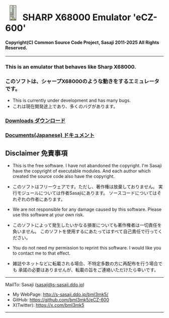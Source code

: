# ![icon](src/x68000_icon.png) SHARP X68000 Emulator 'eCZ-600'

#### Copyright(C) Common Source Code Project, Sasaji 2011-2025 All Rights Reserved.

------------------------------------------------------------------------------

### This is an emulator that behaves like Sharp X68000.

### このソフトは、シャープX68000のような動きをするエミュレータです。

* This is currently under development and has many bugs.
* これは現在開発途上であり、多くのバグがあります。

### [Downloads ダウンロード](https://github.com/bml3mk5/eCZ-600/releases)


### [Documents(Japanese) ドキュメント](../../tree/master/src/docs)


## Disclaimer 免責事項

* This is the free software. I have not abandoned the copyright.
  I'm Sasaji have the copyright of executable modules.
  And each author which created the source code also have the copyright.
* このソフトはフリーウェアです。ただし、著作権は放棄しておりません。
  実行モジュールについては作者Sasajiにあります。
  ソースコードについてはそれぞれの作者にあります。

* We are not responsible for any damage caused by this software.
  Please use this software at your own risk.
* このソフトによって発生したいかなる損害についても著作権者は一切責任を負いません。
  このソフトを使用するにあたってはすべて自己責任で行ってください。

* You do not need my permission to reprint this software.
  I would like you to contact me to that effect.
* 雑誌やネットなどに転載される場合、不特定多数の方に再配布を行う場合でも
  承諾の必要はありませんが、転載の旨をご連絡いただけたら幸いです。

------------------------------------------------------------------------------

 MailTo: Sasaji (sasaji@s-sasaji.ddo.jp)
 * My WebPage: http://s-sasaji.ddo.jp/bml3mk5/
 * GitHub:     https://github.com/bml3mk5/eCZ-600
 * X(Twitter): https://x.com/bml3mk5

------------------------------------------------------------------------------

